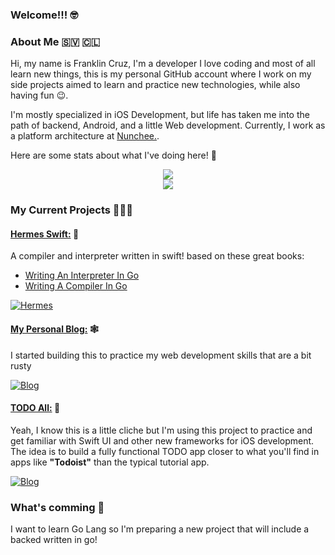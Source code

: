 
### Welcome!!! 🤓 

### About Me 🇸🇻 🇨🇱

Hi, my name is Franklin Cruz, I'm a developer I love coding and most of all learn new things, this is my personal GitHub 
account where I work on my side projects aimed to learn and practice new technologies, while also having fun 😉.

I'm mostly specialized in iOS Development, but life has taken me into the path of backend, Android, and a little Web development. 
Currently, I work as a platform architecture at [Nunchee.](https://nunchee.com).

Here are some stats about what I've doing here! 🔬

<p align="center">
  <img src="https://github-readme-stats.vercel.app/api?username=YamiDaisuke&show_icons=true&theme=onedark&count_private=true" />
  <br/>
  <img src="https://github-readme-stats.vercel.app/api/top-langs/?username=YamiDaisuke&theme=onedark&card_width=500" />
</p>

### My Current Projects 🧑🏾‍💻

#### [Hermes Swift:](https://github.com/YamiDaisuke/hermes-swift) 🍎

A compiler and interpreter written in swift! based on these great books:
  - [Writing An Interpreter In Go](https://interpreterbook.com)
  - [Writing A Compiler In Go](https://compilerbook.com)

[![Hermes](https://github-readme-stats.vercel.app/api/pin/?username=YamiDaisuke&repo=hermes-swift&theme=onedark)](https://github.com/YamiDaisuke/hermes-swift)

#### [My Personal Blog:](https://github.com/YamiDaisuke/yamidaisuke.github.io) 🕸️

I started building this to practice my web development skills that are a bit rusty  

[![Blog](https://github-readme-stats.vercel.app/api/pin/?username=YamiDaisuke&repo=yamidaisuke.github.io&theme=onedark)](https://github.com/YamiDaisuke/yamidaisuke.github.io)

#### [TODO All:](https://github.com/YamiDaisuke/todoall) 📱

Yeah, I know this is a little cliche but I'm using this project to practice and get familiar with Swift UI 
and other new frameworks for iOS development. The idea is to build a fully functional TODO app closer 
to what you'll find in apps like **"Todoist"** than the typical tutorial app.

[![Blog](https://github-readme-stats.vercel.app/api/pin/?username=YamiDaisuke&repo=todoall&theme=onedark)](https://github.com/YamiDaisuke/todoall)

### What's comming 🤔

I want to learn Go Lang so I'm preparing a new project that will include a backed written in go!

<!--
**YamiDaisuke/YamiDaisuke** is a ✨ _special_ ✨ repository because its `README.md` (this file) appears on your GitHub profile.

Here are some ideas to get you started:

- 🔭 I’m currently working on ...
- 🌱 I’m currently learning ...
- 👯 I’m looking to collaborate on ...
- 🤔 I’m looking for help with ...
- 💬 Ask me about ...
- 📫 How to reach me: ...
- 😄 Pronouns: ...
- ⚡ Fun fact: ...
-->

